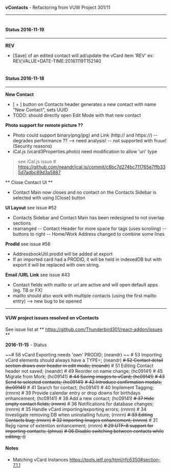 **vContacts**   - Refactoring from VUW Project 301/11

---
#### <br/> Status 2016-11-19
----
**REV**

- [Save] of an edited contact will ad/update the vCard item 'REV'
ex: REV;VALUE=DATE-TIME:20161119T152140
          
#### <br/> Status 2016-11-18
---------
**New Contact**

- [ + ] button on Contacts header generates a new contact with name "New Contact", sets UUID
- TODO:  should directly open Edit Mode with that new contact

**Photo support for remote picture ??**

- Photo could support binary(png/jpg) and Link (http:// and https://)
-- degrades performance ??  --> need analysis!
-- not supported with fruux! (Security reasons)
- iCal.js (vcard3Properties.photo) need modification to allow 'uri' type
> see iCal.js issue # 
> https://github.com/neandr/ical.js/commit/c8bc7d274bc711765e7ffb335d7adbc89d3a5887

** Close Contact UI **
- Contact Main now closes and no contact on the Contacts Sidebar is selected with using [Close] button

**UI Layout** see issue #52

- Contacts Sidebar and Contact Main has been redesigned to not overlap sections 
- rearranged 
  -- Contact Header for more space for tags (uses scroliing)
  -- buttons to right
  -- Home/Work Address changed to combine some lines

**ProdId** see issue #56

-  AddressbookUtil.prodid will be added at export 
- If an imported card had a PRODID, it will be held in indexedDB but with export it will be replaced with own string.

**Email /URL Link** see issue #43

- Contact fields with mailto or url are active and will open default apps (eg. TB or FX)
- mailto should also work with multiple contacts (using the first mailto entry)  --> new bug to be opened

---
#### VUW project issues resolved on vContacts
See issue list at ** https://github.com/Thunderbird301/react-addon/issues **

**2016-11-15**   - Status
 
~~\# 56  vCard Exporting needs 'own' PRODID; (neandr)  ~~
\# 53  Importing vCard elements should always have a TYPE=; (neandr)
~~\# 52  Contact detail section draws over header in edit mode; (neandr)~~
\# 51  Editing Contact header not saved; (neandr)
\# 49  Reorder on name change; (hc09141)
\# 45  Migrate from Mork; (hc09141)
~~\# 44   Saving images to vCard; (hc09141)~~
~~\# 43  Send to selected contacts; (hc09141)~~
~~\# 42  Introduce confirmation modals; (hc09141)~~
\# 41  Search for contact; (hc09141)
\# 40  Implement Tagging; (rnnrn)
\# 39  Provide calendar entry or drop downs for birthdays enhancement; (hc09141)
\# 38  Add a new contact; (hc09141)
~~\# 37  Hide empty contact fields; (rnnrn)~~
\# 36  Notifications for database changes; (rnnrn)
\# 35  Handle vCard importing/exporting errors; (rnnrn)
\# 34  Investigate removing DB when uninstalling future; (rnnrn)
~~\# 33  Editing Contacts bug; (rnnrn)~~
~~\# 32  Importing Images enhancement; (rnnrn)~~
\# 31  Rejig name of extention enhancement; (rnnrn)
~~\# 29  UTF-8 support for importing contacts; (phrus)~~
~~\# 06  Disable switching between contacts while editing; ()~~

#### Notes

* Matching vCard Instances https://tools.ietf.org/html/rfc6350#section-7.1.1